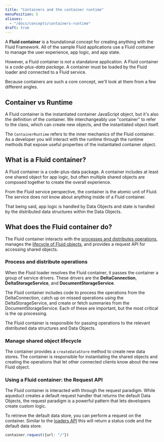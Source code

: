 ```yaml
---
title: "Containers and the container runtime"
menuPosition: 5
aliases:
  - "/docs/concepts/containers-runtime"
draft: true
---
```


A **Fluid container** is a foundational concept for creating anything with the Fluid Framework. All of the sample Fluid
applications use a Fluid container to manage the user experience, app logic, and app state.

However, a Fluid container is *not* a standalone application. A Fluid container is a *code-plus-data package*. A
container must be loaded by the Fluid loader and connected to a Fluid service.

Because containers are such a core concept, we'll look at them from a few different angles.

## Container vs Runtime

A Fluid container is the instantiated container JavaScript object, but it's also the definition of the container. We
interchangeably use "container" to refer to the class, which can create new objects, and the instantiated object itself.

The `ContainerRuntime` refers to the inner mechanics of the Fluid container. As a developer you will interact with the
runtime through the runtime methods that expose useful properties of the instantiated container object.

## What is a Fluid container?

A Fluid container is a code-plus-data package. A container includes at least one shared object for app logic, but
often multiple shared objects are composed together to create the overall experience.

From the Fluid service perspective, the container is the atomic unit of Fluid. The service does not know about anything
inside of a Fluid container.

That being said, app logic is handled by Data Objects and state is handled by the distributed data structures within
the Data Objects.

## What does the Fluid container do?

The Fluid container interacts with the [processes and distributes operations](./hosts), manages the [lifecycle of Fluid
objects](./dataobject-aqueduct), and provides a request API for accessing shared objects.

### Process and distribute operations

When the Fluid loader resolves the Fluid container, it passes the container a group of service drivers. These drivers
are the **DeltaConnection**, **DeltaStorageService**, and **DocumentStorageService**.

The Fluid container includes code to process the operations from the DeltaConnection, catch up on missed operations
using the DeltaStorageService, and create or fetch summaries from the DocumentStorageService. Each of these are
important, but the most critical is the op processing.

The Fluid container is responsible for passing operations to the relevant distributed data structures and Data Objects.

### Manage shared object lifecycle

The container provides a `createDataStore` method to create new data stores. The container is responsible for
instantiating the shared objects and creating the operations that let other connected clients know about the new Fluid
object.

### Using a Fluid container: the Request API

The Fluid container is interacted with through the request paradigm. While aqueduct creates a default request handler
that returns the default Data Objects, the request paradigm is a powerful pattern that lets developers create custom
logic.

To retrieve the default data store, you can perform a request on the container. Similar to the [loaders API](./hosts.md)
this will return a status code and the default data store.

```ts
container.request({url: "/"})
```
